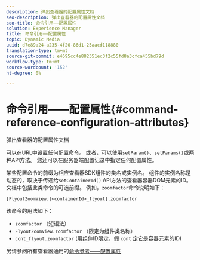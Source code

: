 ```yaml
---
description: 弹出查看器的配置属性文档
seo-description: 弹出查看器的配置属性文档
seo-title: 命令引用——配置属性
solution: Experience Manager
title: 命令引用——配置属性
topic: Dynamic Media
uuid: d7e89a24-a235-4f20-86d1-25aacd118880
translation-type: tm+mt
source-git-commit: e4695cc4e882351ec3f2c55fd8a3cfca455bd79d
workflow-type: tm+mt
source-wordcount: '152'
ht-degree: 0%

---
```



# 命令引用——配置属性{#command-reference-configuration-attributes}

弹出查看器的配置属性文档

可以在URL中设置任何配置命令。 或者，可以使用`setParam()`、`setParams()`或两种API方法。 您还可以在服务器端配置记录中指定任何配置属性。

某些配置命令的前缀为相应查看器SDK组件的类名或实例名。 组件的实例名称是动态的，取决于传递给`setContainerId()` API方法的查看器容器DOM元素的ID。 文档中包括此类命令的可选前缀。 例如，`zoomfactor`命令说明如下：

`[FlyoutZoomView.|<containerId>_flyout].zoomfactor`

该命令的用法如下：

* `zoomfactor` （短语法）
* `FlyoutZoomView.zoomfactor` （限定为组件类名称）
* `cont_flyout.zoomfactor` (用组件ID限定，假 `cont` 定它是容器元素的ID)

另请参阅所有查看器通用的[命令参考——配置属性](../../../r-html5-viewer-20-cmdref-configattrib/r-html5-viewer-20-cmdref-configattrib.md#concept-850e0f2c49b949deb7cfbfd330d329bd)
